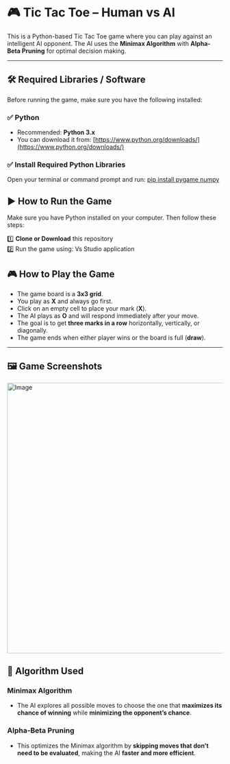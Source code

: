 # 🎮 Tic Tac Toe – Human vs AI

This is a Python-based Tic Tac Toe game where you can play against an intelligent AI opponent. The AI uses the **Minimax Algorithm** with **Alpha-Beta Pruning** for optimal decision making.

---

## 🛠️ Required Libraries / Software

Before running the game, make sure you have the following installed:

### ✅ Python

- Recommended: **Python 3.x**
- You can download it from: [https://www.python.org/downloads/](https://www.python.org/downloads/)

### ✅ Install Required Python Libraries

Open your terminal or command prompt and run:    <u>pip install pygame numpy</u>

## ▶️ How to Run the Game

Make sure you have Python installed on your computer. Then follow these steps:

1️⃣ **Clone or Download** this repository  
2️⃣ Run the game using: Vs Studio application 


## 🎮 How to Play the Game

- The game board is a **3x3 grid**.  
- You play as **X** and always go first.  
- Click on an empty cell to place your mark (**X**).  
- The AI plays as **O** and will respond immediately after your move.  
- The goal is to get **three marks in a row** horizontally, vertically, or diagonally.  
- The game ends when either player wins or the board is full (**draw**).

---

## 🖼️ Game Screenshots

<img width="603" height="631" alt="Image" src="https://github.com/user-attachments/assets/fda3001b-0c13-4757-a6f8-bccb44a5712f" />


## 🧠 Algorithm Used

### Minimax Algorithm

- The AI explores all possible moves to choose the one that **maximizes its chance of winning** while **minimizing the opponent’s chance**.

### Alpha-Beta Pruning

- This optimizes the Minimax algorithm by **skipping moves that don’t need to be evaluated**, making the AI **faster and more efficient**.
